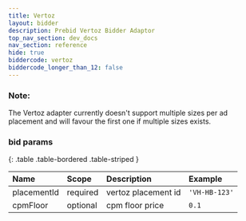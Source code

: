 ```yaml
---
title: Vertoz
layout: bidder
description: Prebid Vertoz Bidder Adaptor
top_nav_section: dev_docs
nav_section: reference
hide: true
biddercode: vertoz
biddercode_longer_than_12: false
---
```


### Note:

The Vertoz adapter currently doesn't support multiple sizes per ad placement and will favour the first one if multiple sizes exists.

### bid params

{: .table .table-bordered .table-striped } 

| Name | Scope    | Description        | Example  |
| :--- | :----    | :----------        | :------  |
| placementId   | required | vertoz placement id    | `'VH-HB-123'` |
| cpmFloor      | optional | cpm floor price        | `0.1` |

